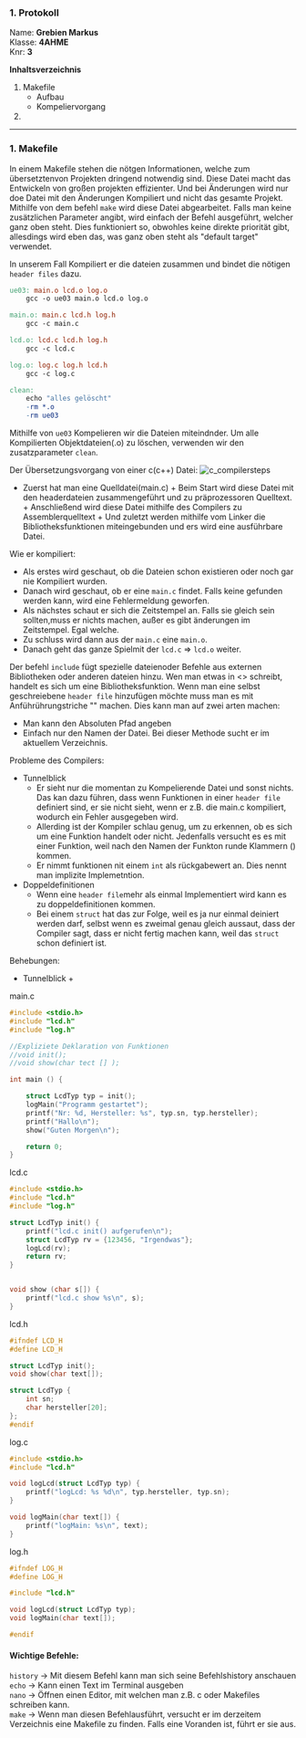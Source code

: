 ### 1. Protokoll
Name: **Grebien Markus**  
Klasse: **4AHME**  
Knr: **3**  


**Inhaltsverzeichnis**
 1. Makefile
	 + Aufbau
	 + Kompeliervorgang
 2. 
---

### 1.  Makefile
	
In einem Makefile stehen die nötgen Informationen, welche zum übersetztenvon Projekten dringend notwendig sind. Diese Datei macht das Entwickeln von großen projekten effizienter. Und bei Änderungen wird nur doe Datei mit den Änderungen Kompiliert und nicht das gesamte Projekt.
Mithilfe von dem befehl `make` wird diese Datei abgearbeitet. Falls man keine zusätzlichen Parameter angibt, wird einfach der Befehl ausgeführt, welcher ganz oben steht. Dies funktioniert so, obwohles keine direkte priorität gibt, allesdings wird eben das, was ganz oben steht als "default target" verwendet.

In unserem Fall Kompiliert er die dateien zusammen und bindet die nötigen `header files` dazu.
	
```Makefile
ue03: main.o lcd.o log.o
	gcc -o ue03 main.o lcd.o log.o

main.o: main.c lcd.h log.h
	gcc -c main.c

lcd.o: lcd.c lcd.h log.h
	gcc -c lcd.c

log.o: log.c log.h lcd.h
	gcc -c log.c

clean:
	echo "alles gelöscht"
	-rm *.o
	-rm ue03
```

Mithilfe von `ue03` Kompelieren wir die Dateien miteindnder.
Um alle Kompilierten Objektdateien(.o) zu löschen, verwenden wir den zusatzparameter `clean`.

Der Übersetzungsvorgang von einer c(c++) Datei:
![c_compilersteps]

+ Zuerst hat man eine Quelldatei(main.c)
        + Beim Start wird diese Datei mit den headerdateien zusammengeführt und zu präprozessoren Quelltext.
        + Anschließend wird diese Datei mithilfe des Compilers zu Assemblerquelltext
        + Und zuletzt werden mithilfe vom Linker die Bibliotheksfunktionen miteingebunden und ers wird eine ausführbare Datei.


Wie er kompiliert:
+ Als erstes wird geschaut, ob die Dateien schon existieren oder noch gar nie Kompiliert wurden. 
+ Danach wird geschaut, ob er eine `main.c` findet. Falls keine gefunden werden kann, wird eine Fehlermeldung geworfen.
+ Als nächstes schaut er sich die Zeitstempel an. Falls sie gleich sein sollten,muss er nichts machen, außer es gibt änderungen im Zeitstempel. Egal welche.
+ Zu schluss wird dann aus der `main.c` eine `main.o`.
+ Danach geht das ganze Spielmit der `lcd.c` => `lcd.o` weiter.

Der befehl `include` fügt spezielle dateienoder Befehle aus externen Bibliotheken oder anderen dateien hinzu. 
Wen man etwas in <>  schreibt, handelt es sich um eine Bibliotheksfunktion. Wenn man eine selbst geschreiebene `header file` hinzufügen möchte muss man es mit Anführührungstriche "" machen. Dies kann man auf zwei arten machen:
+ Man kann den Absoluten Pfad angeben
+ Einfach nur den Namen der Datei. Bei dieser Methode sucht er im aktuellem Verzeichnis.

Probleme des Compilers:
+ Tunnelblick
	+ Er sieht nur die momentan zu Kompelierende Datei und sonst nichts. Das kan dazu führen, dass wenn Funktionen in einer `header file` definiert sind, er sie nicht sieht, wenn er z.B. die main.c kompiliert, wodurch ein Fehler ausgegeben wird.
	+ Allerding ist der Kompiler schlau genug, um zu erkennen, ob es sich um eine Funktion handelt oder nicht. Jedenfalls versucht es es mit einer Funktion, weil nach den Namen der Funkton runde Klammern () kommen.
	+ Er nimmt funktionen nit einem `int`  als rückgabewert an. Dies nennt man  implizite Implemetntion.
+ Doppeldefinitionen
	+ Wenn eine `header file`mehr als einmal Implementiert wird kann es zu doppeldefinitionen kommen.
	+ Bei einem `struct` hat das zur Folge, weil es ja nur einmal deiniert werden darf, selbst wenn es zweimal genau gleich aussaut, dass der Compiler sagt, dass er nicht fertig machen kann, weil das `struct` schon definiert ist.

Behebungen:
+ Tunnelblick
	+ 

main.c
```C
#include <stdio.h>
#include "lcd.h"
#include "log.h"

//Expliziete Deklaration von Funktionen
//void init();
//void show(char tect [] );

int main () {

	struct LcdTyp typ = init();
	logMain("Programm gestartet");
	printf("Nr: %d, Hersteller: %s", typ.sn, typ.hersteller);
	printf("Hallo\n");
	show("Guten Morgen\n");

	return 0;
}
```

lcd.c
```C
#include <stdio.h>
#include "lcd.h"
#include "log.h"

struct LcdTyp init() {
	printf("lcd.c init() aufgerufen\n");
	struct LcdTyp rv = {123456, "Irgendwas"};
	logLcd(rv);
	return rv;
}


void show (char s[]) {
	printf("lcd.c show %s\n", s);
}
```
lcd.h
```C
#ifndef LCD_H
#define LCD_H

struct LcdTyp init();
void show(char text[]);

struct LcdTyp {
	int sn;
	char hersteller[20];
};
#endif
```
log.c
```C
#include <stdio.h>
#include "lcd.h"

void logLcd(struct LcdTyp typ) {
	printf("logLcd: %s %d\n", typ.hersteller, typ.sn);
}

void logMain(char text[]) {
	printf("logMain: %s\n", text);
}
```
log.h
```C
#ifndef LOG_H
#define LOG_H

#include "lcd.h"

void logLcd(struct LcdTyp typ);
void logMain(char text[]);

#endif
```




#### Wichtige Befehle:
`history` -> Mit diesem Befehl kann man sich seine Befehlshistory anschauen  
`echo` -> Kann einen Text im Terminal ausgeben  
`nano` -> Öffnen einen Editor, mit welchen man z.B. c oder Makefiles schreiben kann.  
`make` -> Wenn man diesen Befehlausführt, versucht er im derzeitem Verzeichnis eine Makefile zu finden. Falls eine Voranden ist, führt er sie aus.  





[c_compilersteps]: http://fbmathe.bbs-bingen.de/Informatik/C_plusplus/Uebersetzungsvorgang__c++.jpg
